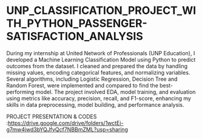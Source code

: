 # UNP_CLASSIFICATION_PROJECT_WITH_PYTHON_PASSENGER-SATISFACTION_ANALYSIS

During my internship at United Network of Professionals (UNP Education), I developed a Machine Learning Classification Model using Python to predict outcomes from the dataset. I cleaned and prepared the data by handling missing values, encoding categorical features, and normalizing variables. Several algorithms, including Logistic Regression, Decision Tree and Random Forest, were implemented and compared to find the best-performing model. The project involved EDA, model training, and evaluation using metrics like accuracy, precision, recall, and F1-score, enhancing my skills in data preprocessing, model building, and performance analysis.

PROJECT PRESENTATION & CODES :https://drive.google.com/drive/folders/1wctEi-g7mw4jwd3bYQJfvQcf7NBBmZML?usp=sharing
